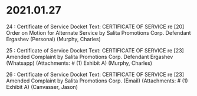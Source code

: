 # 2021.01.27

24 : Certificate of Service
Docket Text: CERTIFICATE OF SERVICE re [20] Order on Motion for Alternate Service by Salita Promotions Corp. Defendant Ergashev (Personal) (Murphy, Charles) 

25 : Certificate of Service
Docket Text: CERTIFICATE OF SERVICE re [23] Amended Complaint by Salita Promotions Corp. Defendant Ergashev (Whatsapp) (Attachments: # (1) Exhibit A) (Murphy, Charles) 

26 : Certificate of Service
Docket Text: CERTIFICATE OF SERVICE re [23] Amended Complaint by Salita Promotions Corp. (Email) (Attachments: # (1) Exhibit A) (Canvasser, Jason) 
